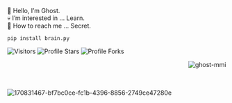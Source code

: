 👻 Hello, I’m Ghost.<br>
💀 I’m interested in ... Learn.<br>
💬 How to reach me ... Secret.<br>

```sh-session
pip install brain.py
```
<img src="https://komarev.com/ghpvc/?username=Ghost-MMI&label=Profile%20Views&color=781278&style=flat&label=Visitors" alt="Visitors"></a>
<img src="https://img.shields.io/badge/dynamic/json?&label=Total%20Stars&color=781278&style=flat&style=for-the-badge&query=%24.stars&url=https://api.github-star-counter.workers.dev/user/Ghost-MMI" alt="Profile Stars"></a>
<img src="https://img.shields.io/badge/dynamic/json?&label=Total%20Forks&color=781278&style=flat&style=for-the-badge&query=%24.forks&url=https://api.github-star-counter.workers.dev/user/Ghost-MMI" alt="Profile Forks"></a>

</a><img align="right" src="https://github-readme-stats.vercel.app/api/top-langs?username=ghost-mmi&count_private=true&hide=procfile,css&theme=dark&border_color=000000&cache_seconds=1800&layout=compact&langs_count=10&custom_title=Most Used Coding Languages" alt="ghost-mmi" /> </p>

<br><br><br>




![170831467-bf7bc0ce-fc1b-4396-8856-2749ce47280e](https://user-images.githubusercontent.com/89956771/178134538-cf532b48-496b-4ce3-b46e-6df796bf7520.gif)


